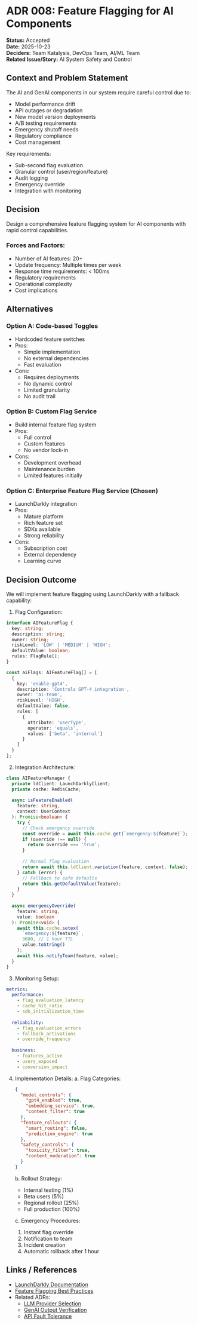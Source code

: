 # ADR 008: Feature Flagging for AI Components

**Status:** Accepted  
**Date:** 2025-10-23  
**Deciders:** Team Katalysis, DevOps Team, AI/ML Team  
**Related Issue/Story:** AI System Safety and Control

## Context and Problem Statement
The AI and GenAI components in our system require careful control due to:
- Model performance drift
- API outages or degradation
- New model version deployments
- A/B testing requirements
- Emergency shutoff needs
- Regulatory compliance
- Cost management

Key requirements:
- Sub-second flag evaluation
- Granular control (user/region/feature)
- Audit logging
- Emergency override
- Integration with monitoring

## Decision
Design a comprehensive feature flagging system for AI components with rapid control capabilities.

### Forces and Factors:
- Number of AI features: 20+
- Update frequency: Multiple times per week
- Response time requirements: < 100ms
- Regulatory requirements
- Operational complexity
- Cost implications

## Alternatives

### Option A: Code-based Toggles
- Hardcoded feature switches
- Pros:
  - Simple implementation
  - No external dependencies
  - Fast evaluation
- Cons:
  - Requires deployments
  - No dynamic control
  - Limited granularity
  - No audit trail

### Option B: Custom Flag Service
- Build internal feature flag system
- Pros:
  - Full control
  - Custom features
  - No vendor lock-in
- Cons:
  - Development overhead
  - Maintenance burden
  - Limited features initially

### Option C: Enterprise Feature Flag Service (Chosen)
- LaunchDarkly integration
- Pros:
  - Mature platform
  - Rich feature set
  - SDKs available
  - Strong reliability
- Cons:
  - Subscription cost
  - External dependency
  - Learning curve

## Decision Outcome
We will implement feature flagging using LaunchDarkly with a fallback capability:

1. Flag Configuration:
```typescript
interface AIFeatureFlag {
  key: string;
  description: string;
  owner: string;
  riskLevel: 'LOW' | 'MEDIUM' | 'HIGH';
  defaultValue: boolean;
  rules: FlagRule[];
}

const aiFlags: AIFeatureFlag[] = [
  {
    key: 'enable-gpt4',
    description: 'Controls GPT-4 integration',
    owner: 'ai-team',
    riskLevel: 'HIGH',
    defaultValue: false,
    rules: [
      {
        attribute: 'userType',
        operator: 'equals',
        values: ['beta', 'internal']
      }
    ]
  }
];
```

2. Integration Architecture:
```typescript
class AIFeatureManager {
  private ldClient: LaunchDarklyClient;
  private cache: RedisCache;
  
  async isFeatureEnabled(
    feature: string,
    context: UserContext
  ): Promise<boolean> {
    try {
      // Check emergency override
      const override = await this.cache.get(`emergency:${feature}`);
      if (override !== null) {
        return override === 'true';
      }
      
      // Normal flag evaluation
      return await this.ldClient.variation(feature, context, false);
    } catch (error) {
      // Fallback to safe defaults
      return this.getDefaultValue(feature);
    }
  }
  
  async emergencyOverride(
    feature: string,
    value: boolean
  ): Promise<void> {
    await this.cache.setex(
      `emergency:${feature}`,
      3600, // 1 hour TTL
      value.toString()
    );
    await this.notifyTeam(feature, value);
  }
}
```

3. Monitoring Setup:
```yaml
metrics:
  performance:
    - flag_evaluation_latency
    - cache_hit_ratio
    - sdk_initialization_time
  
  reliability:
    - flag_evaluation_errors
    - fallback_activations
    - override_frequency
  
  business:
    - features_active
    - users_exposed
    - conversion_impact
```

4. Implementation Details:
   a. Flag Categories:
      ```json
      {
        "model_controls": {
          "gpt4_enabled": true,
          "embedding_service": true,
          "content_filter": true
        },
        "feature_rollouts": {
          "smart_routing": false,
          "prediction_engine": true
        },
        "safety_controls": {
          "toxicity_filter": true,
          "content_moderation": true
        }
      }
      ```

   b. Rollout Strategy:
      - Internal testing (1%)
      - Beta users (5%)
      - Regional rollout (25%)
      - Full production (100%)

   c. Emergency Procedures:
      1. Instant flag override
      2. Notification to team
      3. Incident creation
      4. Automatic rollback after 1 hour

## Links / References
- [LaunchDarkly Documentation](https://docs.launchdarkly.com/)
- [Feature Flagging Best Practices](https://martinfowler.com/articles/feature-toggles.html)
- Related ADRs:
  - [LLM Provider Selection](004-llm-provider-selection.md)
  - [GenAI Output Verification](005-genai-output-verification.md)
  - [API Fault Tolerance](006-api-fault-tolerance.md)